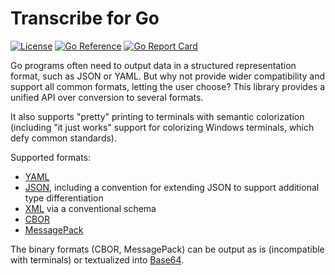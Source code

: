 Transcribe for Go
=================

[![License](https://img.shields.io/badge/License-Apache%202.0-blue.svg)](https://opensource.org/licenses/Apache-2.0)
[![Go Reference](https://pkg.go.dev/badge/github.com/tliron/go-transcribe.svg)](https://pkg.go.dev/github.com/tliron/go-transcribe)
[![Go Report Card](https://goreportcard.com/badge/github.com/tliron/go-transcribe)](https://goreportcard.com/report/github.com/tliron/go-transcribe)

Go programs often need to output data in a structured representation format, such as
JSON or YAML. But why not provide wider compatibility and support all common formats,
letting the user choose? This library provides a unified API over conversion to several
formats.

It also supports "pretty" printing to terminals with semantic colorization (including
"it just works" support for colorizing Windows terminals, which defy common standards).

Supported formats:

* [YAML](https://yaml.org/)
* [JSON](https://www.json.org/), including a convention for extending JSON to support
  additional type differentiation
* [XML](https://www.w3.org/XML/) via a conventional schema
* [CBOR](https://cbor.io/)
* [MessagePack](https://msgpack.org/)

The binary formats (CBOR, MessagePack) can be output as is (incompatible with terminals)
or textualized into [Base64](https://datatracker.ietf.org/doc/html/rfc4648#section-4).
